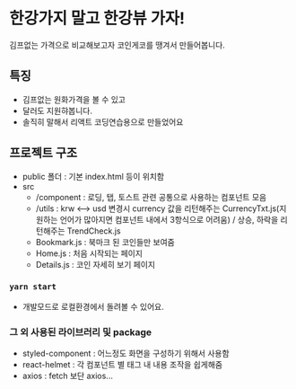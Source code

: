 # 한강가지 말고 한강뷰 가자!

김프없는 가격으로 비교해보고자 코인게코를 땡겨서 만들어봅니다.

## 특징

- 김프없는 원화가격을 볼 수 있고
- 달러도 지원햐봅니다.
- 솔직히 말해서 리액트 코딩연습용으로 만들었어요

## 프로젝트 구조

- public 폴더 : 기본 index.html 등이 위치함
- src
  - /component : 로딩, 탭, 토스트 관련 공통으로 사용하는 컴포넌트 모음
  - /utils : krw <--> usd 변경시 currency 값을 리턴해주는 CurrencyTxt.js(지원하는 언어가 많아지면 컴포넌트 내에서 3항식으로 어려움) / 상승, 하락을 리턴해주는 TrendCheck.js
  - Bookmark.js : 북마크 된 코인들만 보여줌
  - Home.js : 처음 시작되는 페이지
  - Details.js : 코인 자세히 보기 페이지

### `yarn start`

- 개발모드로 로컬환경에서 돌려볼 수 있어요.

### 그 외 사용된 라이브러리 및 package

- styled-component : 어느정도 화면을 구성하기 위해서 사용함
- react-helmet : 각 컴포넌트 별 <head> 태그 내 내용 조작을 쉽게해줌
- axios : fetch 보단 axios...
